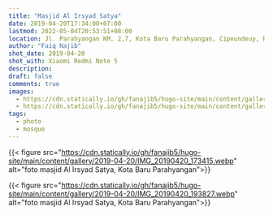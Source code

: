 ```yaml
---
title: "Masjid Al Irsyad Satya"
date: 2019-04-20T17:34:00+07:00
lastmod: 2022-05-04T20:53:51+08:00
location: Jl. Parahyangan KM. 2,7, Kota Baru Parahyangan, Cipeundeuy, Kec. Padalarang, Kabupaten Bandung Barat, Jawa Barat 40553
author: "Faiq Najib"
shot_date: 2019-04-20
shot_with: Xiaomi Redmi Note 5
description:
draft: false
comments: true
images:
  - https://cdn.statically.io/gh/fanajib5/hugo-site/main/content/gallery/2019-04-20/IMG_20190420_173415.webp
  - https://cdn.statically.io/gh/fanajib5/hugo-site/main/content/gallery/2019-04-20/IMG_20190420_193827.webp
tags:
  - photo
  - mosque
---
```


{{< figure src="https://cdn.statically.io/gh/fanajib5/hugo-site/main/content/gallery/2019-04-20/IMG_20190420_173415.webp" alt="foto masjid Al Irsyad Satya, Kota Baru Parahyangan">}}

{{< figure src="https://cdn.statically.io/gh/fanajib5/hugo-site/main/content/gallery/2019-04-20/IMG_20190420_193827.webp" alt="foto masjid Al Irsyad Satya, Kota Baru Parahyangan">}}
